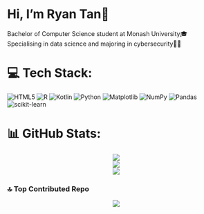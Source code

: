<h1>Hi, I’m Ryan Tan👋</h1>

Bachelor of Computer Science student at Monash University🎓<br>
Specialising in data science and majoring in cybersecurity🧑‍💻<br>

# 💻 Tech Stack:
![HTML5](https://img.shields.io/badge/html5-%23E34F26.svg?style=for-the-badge&logo=html5&logoColor=white) ![R](https://img.shields.io/badge/r-%23276DC3.svg?style=for-the-badge&logo=r&logoColor=white) ![Kotlin](https://img.shields.io/badge/kotlin-%237F52FF.svg?style=for-the-badge&logo=kotlin&logoColor=white) ![Python](https://img.shields.io/badge/python-3670A0?style=for-the-badge&logo=python&logoColor=ffdd54) ![Matplotlib](https://img.shields.io/badge/Matplotlib-%23ffffff.svg?style=for-the-badge&logo=Matplotlib&logoColor=black) ![NumPy](https://img.shields.io/badge/numpy-%23013243.svg?style=for-the-badge&logo=numpy&logoColor=white) ![Pandas](https://img.shields.io/badge/pandas-%23150458.svg?style=for-the-badge&logo=pandas&logoColor=white) ![scikit-learn](https://img.shields.io/badge/scikit--learn-%23F7931E.svg?style=for-the-badge&logo=scikit-learn&logoColor=white)

# 📊 GitHub Stats:
<div align="center">
<img src="https://github-readme-stats.vercel.app/api?username=TanzyRyan&theme=dark&hide_border=false&include_all_commits=false&count_private=false" />
<br/>
<img src="https://nirzak-streak-stats.vercel.app/?user=TanzyRyan&theme=dark&hide_border=false" />
<br/>
<img src="https://github-readme-stats.vercel.app/api/top-langs/?username=TanzyRyan&theme=dark&hide_border=false&include_all_commits=false&count_private=false&layout=compact" />
</div>

### 🔝 Top Contributed Repo
<div align="center">
<img src="https://github-contributor-stats.vercel.app/api?username=TanzyRyan&limit=5&theme=dark&combine_all_yearly_contributions=true" />
</div>

<!-- Proudly created with GPRM ( https://gprm.itsvg.in ) -->
